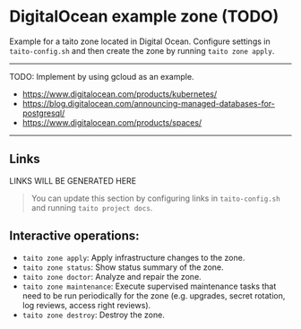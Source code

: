 # DigitalOcean example zone (TODO)

Example for a taito zone located in Digital Ocean. Configure settings in `taito-config.sh` and then create the zone by running `taito zone apply`.

---

TODO: Implement by using gcloud as an example.

- https://www.digitalocean.com/products/kubernetes/
- https://blog.digitalocean.com/announcing-managed-databases-for-postgresql/
- https://www.digitalocean.com/products/spaces/

---

## Links

[//]: # (GENERATED LINKS START)

LINKS WILL BE GENERATED HERE

[//]: # (GENERATED LINKS END)

> You can update this section by configuring links in `taito-config.sh` and running `taito project docs`.

## Interactive operations:

* `taito zone apply`: Apply infrastructure changes to the zone.
* `taito zone status`: Show status summary of the zone.
* `taito zone doctor`: Analyze and repair the zone.
* `taito zone maintenance`: Execute supervised maintenance tasks that need to be run periodically for the zone (e.g. upgrades, secret rotation, log reviews, access right reviews).
* `taito zone destroy`: Destroy the zone.
